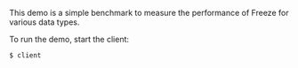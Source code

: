 This demo is a simple benchmark to measure the performance of Freeze
for various data types.

To run the demo, start the client:
```
$ client
```